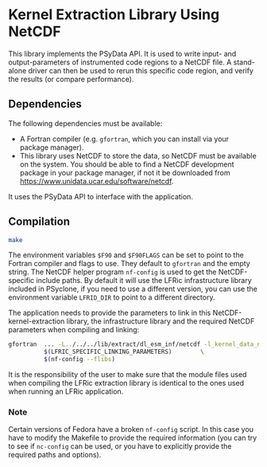 # Kernel Extraction Library Using NetCDF

This library implements the PSyData API. It is used to write
input- and output-parameters of instrumented code regions to a NetCDF
file. A stand-alone driver can then be used to rerun this specific
code region, and verify the results (or compare performance).

## Dependencies

The following dependencies must be available:
- A Fortran compiler (e.g. ``gfortran``, which you can
  install via your package manager).
- This library uses NetCDF to store the data, so NetCDF must
  be available on the system. You should be able to find a
  NetCDF development package in your package manager, if not
  it be downloaded from
  https://www.unidata.ucar.edu/software/netcdf.

It uses the PSyData API to interface with the application.


## Compilation

```sh
make
```
The environment variables ``$F90`` and ``$F90FLAGS`` can be set
to point to the Fortran compiler and flags to use. They default to
``gfortran`` and the empty string. The NetCDF helper program
``nf-config`` is used to get the NetCDF-specific include paths.
By default it will use the LFRic infrastructure library included
in PSyclone, if you need to use a different version, you can use
the environment variable ``LFRID_DIR`` to point to a different
directory.

The application needs to provide the parameters to link in
this NetCDF-kernel-extraction library, the infrastructure library
and the required NetCDF parameters when compiling and linking:

```sh
gfortran  ... -L../../../lib/extract/dl_esm_inf/netcdf -l_kernel_data_netcdf \
          $(LFRIC_SPECIFIC_LINKING_PARAMETERS)        \
          $(nf-config --flibs)

```
It is the responsibility of the user to make sure that the module
files used when compiling the LFRic extraction library is identical
to the ones used when running an LFRic application.

### Note
Certain versions of Fedora have a broken ``nf-config`` script. In
this case you have to modify the Makefile to provide the required
information (you can try to see if ``nc-config`` can be used,
or you have to explicitly provide the required paths and options).
